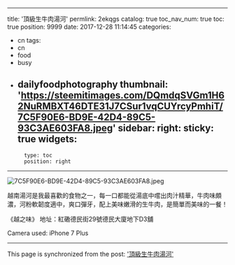
---
title: '頂級生牛肉湯河'
permlink: 2ekqgs
catalog: true
toc_nav_num: true
toc: true
position: 9999
date: 2017-12-28 11:14:45
categories:
- cn
tags:
- cn
- food
- busy
- dailyfoodphotography
thumbnail: 'https://steemitimages.com/DQmdqSVGm1H62NuRMBXT46DTE31J7CSur1vqCUYrcyPmhiT/7C5F90E6-BD9E-42D4-89C5-93C3AE603FA8.jpeg'
sidebar:
    right:
        sticky: true
widgets:
    -
        type: toc
        position: right
---


![7C5F90E6-BD9E-42D4-89C5-93C3AE603FA8.jpeg](https://steemitimages.com/DQmdqSVGm1H62NuRMBXT46DTE31J7CSur1vqCUYrcyPmhiT/7C5F90E6-BD9E-42D4-89C5-93C3AE603FA8.jpeg)

越南湯河是我最喜歡的食物之一，每一口都能從湯底中嚐出肉汁精華，牛肉味頗濃，河粉軟韌度適中，爽口彈牙，配上美味嫩滑的生牛肉，是簡單而美味的一餐！

《越之味》
地址：紅磡德民街29號德民大廈地下D3舖

Camera used: iPhone 7 Plus

- - -

This page is synchronized from the post: ['頂級生牛肉湯河'](https://steemit.com/@htliao/2ekqgs)

